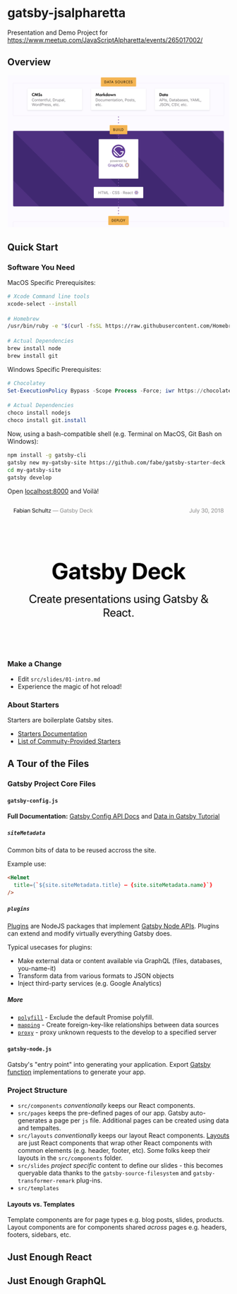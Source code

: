 # gatsby-jsalpharetta

Presentation and Demo Project for https://www.meetup.com/JavaScriptAlpharetta/events/265017002/

## Overview

![Gatsby Process Flow](gatsby-process-flow.png)

## Quick Start

### Software You Need

MacOS Specific Prerequisites:

```bash
# Xcode Command line tools
xcode-select --install

# Homebrew
/usr/bin/ruby -e "$(curl -fsSL https://raw.githubusercontent.com/Homebrew/install/master/install)"

# Actual Dependencies
brew install node
brew install git
```

Windows Specific Prerequisites:

```powershell
# Chocolatey
Set-ExecutionPolicy Bypass -Scope Process -Force; iwr https://chocolatey.org/install.ps1 -UseBasicParsing | iex

# Actual Dependencies
choco install nodejs
choco install git.install
```

Now, using a bash-compatible shell (e.g. Terminal on MacOS, Git Bash on Windows):

```bash
npm install -g gatsby-cli
gatsby new my-gatsby-site https://github.com/fabe/gatsby-starter-deck
cd my-gatsby-site
gatsby develop
```

Open [localhost:8000](http://localhost:8000/) and Voilà!

![Gatsby Deck](1-gatsby-deck.png)

### Make a Change

* Edit `src/slides/01-intro.md`
* Experience the magic of hot reload!

### About Starters

Starters are boilerplate Gatsby sites.

* [Starters Documentation](https://www.gatsbyjs.org/docs/starters/)
* [List of Commuity-Provided Starters](https://www.gatsbyjs.org/starters/)

## A Tour of the Files

### Gatsby Project Core Files

#### `gatsby-config.js`

**Full Documentation:** [Gatsby Config API Docs](https://www.gatsbyjs.org/docs/gatsby-config/) and [Data in Gatsby Tutorial](https://www.gatsbyjs.org/tutorial/part-four/#data-in-gatsby)

##### `siteMetadata`

Common bits of data to be reused accross the site.

Example use:

```html
<Helmet
  title={`${site.siteMetadata.title} — {site.siteMetadata.name}`}
/>
```

##### `plugins`

[Plugins](https://www.gatsbyjs.org/docs/plugins/) are NodeJS packages that implement [Gatsby Node APIs](https://www.gatsbyjs.org/docs/node-apis/). Plugins can extend and modify virtually everything Gatsby does.

Typical usecases for plugins:

* Make external data or content available via GraphQL (files, databases, you-name-it)
* Transform data from various formats to JSON objects
* Inject third-party services (e.g. Google Analytics)

##### More

* [`polyfill`](https://www.gatsbyjs.org/docs/gatsby-config/#polyfill) - Exclude the default Promise polyfill.
* [`mapping`](https://www.gatsbyjs.org/docs/gatsby-config/#mapping-node-types) - Create foreign-key-like relationships between data sources
* [`proxy`](https://www.gatsbyjs.org/docs/gatsby-config/#proxy) - proxy unknown requests to the develop to a specified server

#### `gatsby-node.js`

Gatsby's "entry point" into generating your application. Export [Gatsby function](https://www.gatsbyjs.org/docs/node-apis/) implementations to generate your app.

### Project Structure

* `src/components` _conventionally_ keeps our React components.
* `src/pages` keeps the pre-defined pages of our app. Gatsby auto-generates a page per `js` file. Additional pages can be created using data and tempaltes.
* `src/layouts` _conventionally_ keeps our layout React components. [Layouts](https://www.gatsbyjs.org/tutorial/part-three/) are just React components that wrap other React components with common elements (e.g. header, footer, etc). Some folks keep their layouts in the `src/components` folder.
* `src/slides` _project specific_ content to define our slides - this becomes queryable data thanks to the `gatsby-source-filesystem` and `gatsby-transformer-remark` plug-ins.
* `src/templates`

#### Layouts vs. Templates

Template components are for page types e.g. blog posts, slides, products. Layout components are for components shared _across_ pages e.g. headers, footers, sidebars, etc.

## Just Enough React

## Just Enough GraphQL